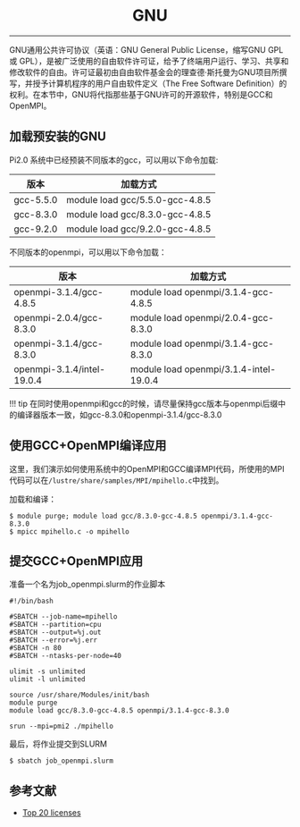 # <center>GNU</center> 

-----

GNU通用公共许可协议（英语：GNU General Public License，缩写GNU GPL 或 GPL），是被广泛使用的自由软件许可证，给予了终端用户运行、学习、共享和修改软件的自由。许可证最初由自由软件基金会的理查德·斯托曼为GNU项目所撰写，并授予计算机程序的用户自由软件定义（The Free Software Definition）的权利。在本节中，GNU将代指那些基于GNU许可的开源软件，特别是GCC和OpenMPI。

## 加载预安装的GNU

Pi2.0 系统中已经预装不同版本的gcc，可以用以下命令加载: 

| 版本 | 加载方式 |
| ---- | ------ |
| gcc-5.5.0   | module load gcc/5.5.0-gcc-4.8.5 |
| gcc-8.3.0 | module load gcc/8.3.0-gcc-4.8.5 |
| gcc-9.2.0 | module load gcc/9.2.0-gcc-4.8.5 | 

不同版本的openmpi，可以用以下命令加载：

| 版本 | 加载方式 |
| ---- | ------ |
| openmpi-3.1.4/gcc-4.8.5   | module load openmpi/3.1.4-gcc-4.8.5 |
| openmpi-2.0.4/gcc-8.3.0 | module load openmpi/2.0.4-gcc-8.3.0 |
| openmpi-3.1.4/gcc-8.3.0 | module load openmpi/3.1.4-gcc-8.3.0 | 
| openmpi-3.1.4/intel-19.0.4 | module load openmpi/3.1.4-intel-19.0.4 |

!!! tip
    在同时使用openmpi和gcc的时候，请尽量保持gcc版本与openmpi后缀中的编译器版本一致，如gcc-8.3.0和openmpi-3.1.4/gcc-8.3.0

## 使用GCC+OpenMPI编译应用

这里，我们演示如何使用系统中的OpenMPI和GCC编译MPI代码，所使用的MPI代码可以在`/lustre/share/samples/MPI/mpihello.c`中找到。

加载和编译：

```
$ module purge; module load gcc/8.3.0-gcc-4.8.5 openmpi/3.1.4-gcc-8.3.0
$ mpicc mpihello.c -o mpihello
```

## 提交GCC+OpenMPI应用

准备一个名为job_openmpi.slurm的作业脚本

```
#!/bin/bash

#SBATCH --job-name=mpihello
#SBATCH --partition=cpu
#SBATCH --output=%j.out
#SBATCH --error=%j.err
#SBATCH -n 80
#SBATCH --ntasks-per-node=40

ulimit -s unlimited
ulimit -l unlimited

source /usr/share/Modules/init/bash
module purge
module load gcc/8.3.0-gcc-4.8.5 openmpi/3.1.4-gcc-8.3.0

srun --mpi=pmi2 ./mpihello
```

最后，将作业提交到SLURM

```
$ sbatch job_openmpi.slurm
```

## 参考文献

- [Top 20 licenses](https://web.archive.org/web/20160719043600/https://www.blackducksoftware.com/top-open-source-licenses)